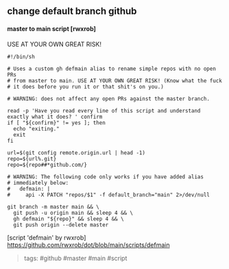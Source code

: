 change default branch github
---

#### master to main script [rwxrob]

USE AT YOUR OWN GREAT RISK!


    #!/bin/sh

    # Uses a custom gh defmain alias to rename simple repos with no open PRs
    # from master to main. USE AT YOUR OWN GREAT RISK! (Know what the fuck
    # it does before you run it or that shit's on you.)

    # WARNING: does not affect any open PRs against the master branch.

    read -p 'Have you read every line of this script and understand exactly what it does? ' confirm
    if [ "${confirm}" != yes ]; then
      echo "exiting."
      exit
    fi

    url=$(git config remote.origin.url | head -1)
    repo=${url%.git}
    repo=${repo##*github.com/}

    # WARNING: The following code only works if you have added alias
    # immediately below:
    #   defmain: |
    #     api -X PATCH "repos/$1" -f default_branch="main" 2>/dev/null

    git branch -m master main && \
      git push -u origin main && sleep 4 && \
      gh defmain "${repo}" && sleep 4 && \
      git push origin --delete master



[script 'defmain' by rwxrob] <https://github.com/rwxrob/dot/blob/main/scripts/defmain>


> tags: #github #master #main #script
